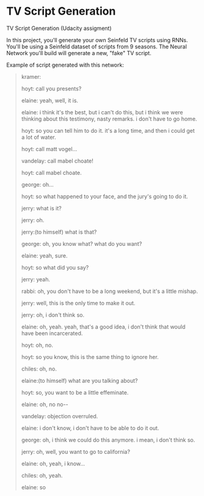 # TV Script Generation
TV Script Generation (Udacity assigment)

In this project, you'll generate your own Seinfeld TV scripts using RNNs. You'll be using a Seinfeld dataset of scripts from 9 seasons. The Neural Network you'll build will generate a new, "fake" TV script.

Example of script generated with this network:


> kramer:
> 
> hoyt: call you presents?
> 
> elaine: yeah, well, it is.
> 
> elaine: i think it's the best, but i can't do this, but i think we were thinking about this testimony, nasty remarks. i don't have to go home.
> 
> hoyt: so you can tell him to do it. it's a long time, and then i could get a lot of water.
> 
> hoyt: call matt vogel...
> 
> vandelay: call mabel choate!
> 
> hoyt: call mabel choate.
> 
> george: oh...
> 
> hoyt: so what happened to your face, and the jury's going to do it.
> 
> jerry: what is it?
> 
> jerry: oh.
> 
> jerry:(to himself) what is that?
> 
> george: oh, you know what? what do you want?
> 
> elaine: yeah, sure.
> 
> hoyt: so what did you say?
> 
> jerry: yeah.
> 
> rabbi: oh, you don't have to be a long weekend, but it's a little mishap.
> 
> jerry: well, this is the only time to make it out.
> 
> jerry: oh, i don't think so.
> 
> elaine: oh, yeah. yeah, that's a good idea, i don't think that would have been incarcerated.
> 
> hoyt: oh, no.
> 
> hoyt: so you know, this is the same thing to ignore her.
> 
> chiles: oh, no.
> 
> elaine:(to himself) what are you talking about?
> 
> hoyt: so, you want to be a little effeminate.
> 
> elaine: oh, no no--
> 
> vandelay: objection overruled.
> 
> elaine: i don't know, i don't have to be able to do it out.
> 
> george: oh, i think we could do this anymore. i mean, i don't think so.
> 
> jerry: oh, well, you want to go to california?
> 
> elaine: oh, yeah, i know...
> 
> chiles: oh, yeah.
> 
> elaine: so
